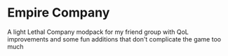 # Empire Company
A light Lethal Company modpack for my friend group with QoL improvements and some fun additions that don't complicate the game too much
